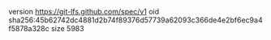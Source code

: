version https://git-lfs.github.com/spec/v1
oid sha256:45b62742dc4881d2b74f89376d57739a62093c366de4e2bf6ec9a4f5878a328c
size 5983
